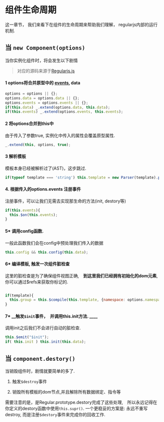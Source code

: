 
# 组件生命周期

这一章节， 我们来看下在组件的生命周期来帮助我们理解， regularjs内部的运行机制.

## 当 `new Component(options)`

当你实例化组件时，将会发生以下剧情

> 对应的源码来源于[Regularjs.js](https://github.com/regularjs/regular/blob/master/src/Regular.jsL31)

#### 1 options将合并原型中的 [events](events), data

```js
options = options || {};
options.data = options.data || {};
options.events = options.events || {};
if(this.data) _.extend(options.data, this.data);
if(this.events) _.extend(options.events, this.events);

```

#### 2 将options合并到this中

由于传入了参数true, 实例化中传入的属性会覆盖原型属性.

```js
_.extend(this, options, true);
```


#### 3  解析模板

模板本身已经被解析过了(AST)，这步跳过.

```js
if(typeof template === 'string') this.template = new Parser(template).parse();
```

#### 4. 根据传入的options.events 注册事件

注册事件，可以让我们无需去实现那生命的方法(init, destory等)

```js
if(this.events){
  this.$on(this.events);
}
```

#### 5* 调用config函数.

 一般此函数我们会在config中预处理我们传入的数据

```js
this.config && this.config(this.data);
```

#### 6* __编译模板__, 触发一次组件脏检查

这里的脏检查是为了确保组件视图正确,　__到这里我们已经拥有初始化的dom元素__, 你可以通过$refs来获取你标记的.

```js

if(template){
  this.group = this.$compile(this.template, {namespace: options.namespace});
}

```

#### 7* __触发`$init`事件，　并调用this.init方法. ____

调用init之后我们不会进行自动的脏检查.

```js
this.$emit("$init");
if( this.init ) this.init(this.data);
```




## 当 `component.destory()`

当销毁组件时，剧情就要简单的多了.

1. 触发`$destroy`事件

2. 销毁所有模板的dom节点,并且解除所有数据绑定、指令等

需要注意的是，是Regular.prototype.destory完成了这些处理,　所以永远记得在你定义的destory函数中使用`this.supr()`. 一个更稳妥的方案是: 永远不重写destroy, 而是注册`$destory`事件来完成你的回收工作.



